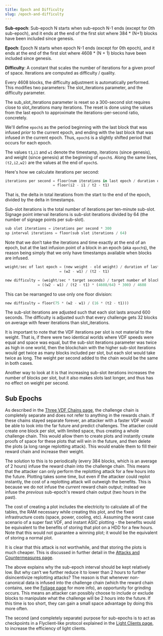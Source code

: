 ```yaml
---
title: Epoch and Difficulty
slug: /epoch-and-difficulty
---
```


**Sub-epoch**: Sub-epoch N starts when sub-epoch N-1 ends (except for 0th sub-epoch), and it ends at the end of the first slot where 384 \* (N+1) blocks have been included since genesis.

**Epoch**: Epoch N starts when epoch N-1 ends (except for 0th epoch), and it ends at the end of the first slot where 4608 \* (N + 1) blocks have been included since genesis.

**Difficulty**: A constant that scales the number of iterations for a given proof of space. Iterations are computed as difficulty / quality.

Every 4608 blocks, the difficulty adjustment is automatically performed. This modifies two parameters: The slot_iterations parameter, and the difficulty parameter.

The sub_slot_iterations parameter is reset so a 300-second slot requires close to slot_iterations many iterations. The reset is done using the values from the last epoch to approximate the iterations-per-second ratio, concretely.

We'll define `epoch$` as the period beginning with the last block that was infused _prior_ to the current epoch, and ending with the last block that was infused _in_ the current epoch. Thus, `epoch$` is a slightly shifted period that occurs for each epoch.

The values `t1`,`i1` and `w1` denote the timestamp, iterations (since genesis), and weight (since genesis) at the beginning of `epoch$`. Along the same lines, `(t2,i2,w2)` are the values at the end of `epoch$`.

Here's how we calculate iterations per second:

```python
iterations per second = floor(num iterations in last epoch / duration of last epoch)
                      = floor(i2 - i1 / t2 - t1)
```

That is, the delta in total iterations from the start to the end of the epoch, divided by the delta in timestamps.

Sub-slot iterations is the total number of iterations per ten-minute sub-slot.
Signage point interval iterations is sub-slot iterations divided by 64 (the number of signage points per sub-slot).

```python
sub slot iterations = iterations per second * 300
sp interval iterations = floor(sub slot iterations / 64)
```

Note that we don’t take the iterations and time exactly at the end of an epoch, but at the last infusion point of a block in an epoch (aka `epoch$`), the reason being simply that we only have timestamps available when blocks are infused.

```python
weight/sec of last epoch = (new weight - old weight) / duration of last epoch
                         = (w2 - w1) / (t2 - t1)

new difficulty = (weight/sec * target seconds) / target number of blocks
               = ((w2 - w1) / (t2 - t1) * (4608/64) * 300) / 4608
```

This can be rearranged to use only one floor division:

```python
new difficulty = floor(75 * (w2 - w1) / (16 * (t2 - t1)))
```

The sub-slot iterations are adjusted such that each slot lasts around 600 seconds.
The difficulty is adjusted such that every challenge gets 32 blocks on average with fewer iterations than slot_iterations.

It is important to note that the VDF iterations per slot is not material to the weight.
That is, if there were two identical worlds where VDF speeds were equal and space was equal, but the sub-slot iterations parameter was twice as high in one world, then the blockchain with the higher sub-slot iterations would get twice as many blocks included per slot, but each slot would take twice as long. The weight per second added to the chain would be the same in both cases.

Another way to look at it is that increasing sub-slot iterations increases the number of blocks per slot, but it also makes slots last longer, and thus has no effect on weight per second.

## Sub Epochs

As described in the [Three VDF Chains page](/three-vdf-chains), the challenge chain is completely separate and does not refer to anything in the rewards chain. If these chains stayed separate forever, an attacker with a faster VDF would be able to look into the far future and predict challenges. The attacker could create one block per slot, with limited space, thus creating a whole challenge chain. This would allow them to create plots and instantly create proofs of space for these plots that will win in the future, and then delete the plots (a long range replotting attack). This would enable them to fill their reward chain and increase their weight.

The solution to this is to periodically (every 384 blocks, which is an average of 2 hours) infuse the reward chain into the challenge chain. This means that the attacker can only perform the replotting attack for a few hours into the future. Plotting takes some time, but even if the attacker could replot instantly, the cost of a replotting attack will outweigh the benefits. This is because we do not infuse the _current_ reward chain output; instead we infuse the _previous_ sub-epoch's reward chain output (two hours in the past).

The cost of creating a plot includes the electricity to calculate all of the tables, the RAM necessary while creating this plot, and the fixed infrastructure costs (space, power, cooling, etc). Assuming the worst case scenario of a super fast VDF, and instant ASIC plotting - the benefits would be equivalent to the benefits of storing that plot on a HDD for a few hours. Note that this would not guarantee a winning plot; it would be the equivalent of storing a normal plot.

It is clear that this attack is not worthwhile, and that storing the plots is much cheaper. This is discussed in further detail in the [Attacks and Countermeasures page](/consensus-attacks#replotting).

The above explains why the sub-epoch interval should be kept relatively low. But why can’t we further reduce it to lower than 2 hours to further disincentivize replotting attacks? The reason is that whenever non-canonical data is infused into the challenge chain (which the reward chain contains, see the [Foliage page](/consensus-foliage) for more info), an opportunity for grinding occurs. This means an attacker can possibly choose to include or exclude blocks to manipulate what the challenge will be 2 hours into the future. If this time is too short, they can gain a small space advantage by doing this more often.

The second (and completely separate) purpose for sub-epochs is to act as checkpoints in a Flyclient-like protocol explained in the [Light Clients page](/light-clients), to increase the efficiency of light clients.
